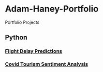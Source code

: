 # Adam-Haney-Portfolio
Portfolio Projects
## Python
### [Flight Delay Predictions](https://github.com/adamh24601/Adam-Haney-Portfolio/blob/main/Flight%20Delay%20Predictions.ipynb)
### [Covid Tourism Sentiment Analysis](https://github.com/adamh24601/Adam-Haney-Portfolio/blob/main/Covid%20Sentiment%20Analysis.ipynb)
